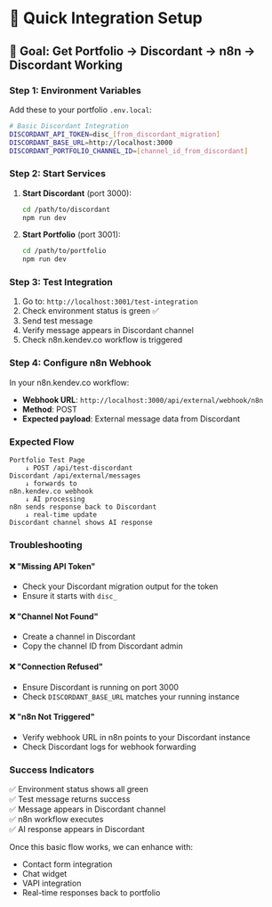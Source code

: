 # 🚀 Quick Integration Setup

## 🎯 **Goal: Get Portfolio → Discordant → n8n → Discordant Working**

### **Step 1: Environment Variables**

Add these to your portfolio `.env.local`:

```bash
# Basic Discordant Integration
DISCORDANT_API_TOKEN=disc_[from_discordant_migration]
DISCORDANT_BASE_URL=http://localhost:3000
DISCORDANT_PORTFOLIO_CHANNEL_ID=[channel_id_from_discordant]
```

### **Step 2: Start Services**

1. **Start Discordant** (port 3000):
   ```bash
   cd /path/to/discordant
   npm run dev
   ```

2. **Start Portfolio** (port 3001):
   ```bash
   cd /path/to/portfolio
   npm run dev
   ```

### **Step 3: Test Integration**

1. Go to: `http://localhost:3001/test-integration`
2. Check environment status is green ✅
3. Send test message
4. Verify message appears in Discordant channel
5. Check n8n.kendev.co workflow is triggered

### **Step 4: Configure n8n Webhook**

In your n8n.kendev.co workflow:
- **Webhook URL**: `http://localhost:3000/api/external/webhook/n8n`
- **Method**: POST
- **Expected payload**: External message data from Discordant

### **Expected Flow**

```
Portfolio Test Page 
    ↓ POST /api/test-discordant
Discordant /api/external/messages
    ↓ forwards to
n8n.kendev.co webhook
    ↓ AI processing
n8n sends response back to Discordant
    ↓ real-time update
Discordant channel shows AI response
```

### **Troubleshooting**

#### ❌ "Missing API Token"
- Check your Discordant migration output for the token
- Ensure it starts with `disc_`

#### ❌ "Channel Not Found"
- Create a channel in Discordant
- Copy the channel ID from Discordant admin

#### ❌ "Connection Refused"
- Ensure Discordant is running on port 3000
- Check `DISCORDANT_BASE_URL` matches your running instance

#### ❌ "n8n Not Triggered"
- Verify webhook URL in n8n points to your Discordant instance
- Check Discordant logs for webhook forwarding

### **Success Indicators**

✅ Environment status shows all green  
✅ Test message returns success  
✅ Message appears in Discordant channel  
✅ n8n workflow executes  
✅ AI response appears in Discordant  

Once this basic flow works, we can enhance with:
- Contact form integration
- Chat widget
- VAPI integration
- Real-time responses back to portfolio 